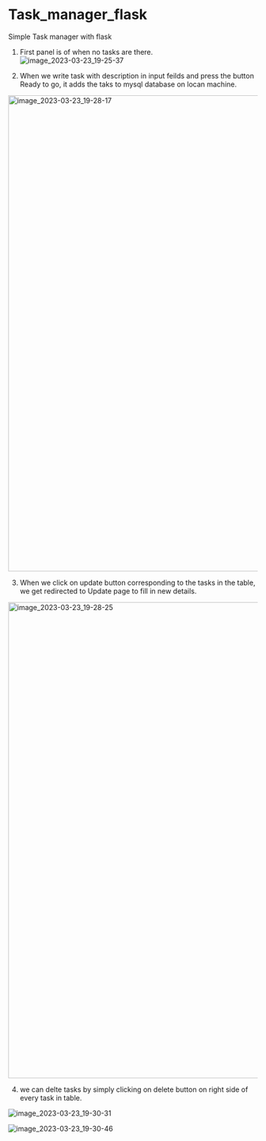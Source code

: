 # Task_manager_flask
Simple Task manager with flask
1. First panel is of when no tasks are there.
![image_2023-03-23_19-25-37](https://user-images.githubusercontent.com/114291201/227230282-e447da80-b57a-4dbb-ada7-ce6243dddcce.png)


2. When we write task with description in input feilds and press the button Ready to go, it adds the taks to mysql database on locan machine.

<img width="960" alt="image_2023-03-23_19-28-17" src="https://user-images.githubusercontent.com/114291201/227231136-c05fec34-9d3d-49a6-9741-ee2faf0a52ee.png">

3. When we click on update button corresponding to the tasks in the table, we get redirected to Update page to fill in new details.

<img width="960" alt="image_2023-03-23_19-28-25" src="https://user-images.githubusercontent.com/114291201/227231519-75fed948-4464-4246-9429-17ddd6c46f06.png">

4. we can delte tasks by simply clicking on delete button on right side of every task in table.

![image_2023-03-23_19-30-31](https://user-images.githubusercontent.com/114291201/227231891-59a222cb-e5f3-42a4-8a41-cbbf8fc54300.png)

![image_2023-03-23_19-30-46](https://user-images.githubusercontent.com/114291201/227231936-75455c05-889a-40e9-8328-2118ce68a88e.png)

